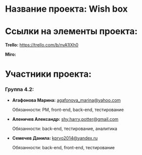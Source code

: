 # Название проекта: Wish box
 
# Ссылки на элементы проекта:
**Trello:** https://trello.com/b/nvA1IXh0

**Miro:**

# Участники проекта:
### Группа 4.2:
* **Агафонова Марина:** agafonova_marina@yahoo.com

  Обязанности: PM, front-end, back-end, тестирование
* **Аленичев Александр:** shy.harry.potter@gmail.com

  Обязанности: back-end, тестирование, аналитика
* **Семечев Данила:** kprvo2014@yandex.ru

  Обязанности: back-end, front-end, тестирование

